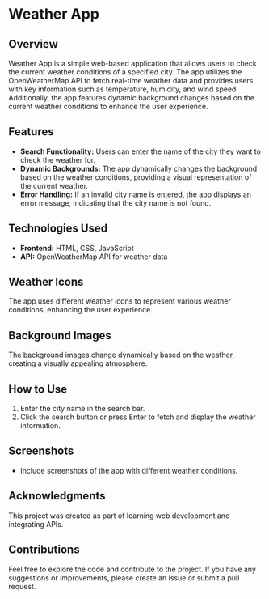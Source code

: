 # Weather App

## Overview

Weather App is a simple web-based application that allows users to check the current weather conditions of a specified city. The app utilizes the OpenWeatherMap API to fetch real-time weather data and provides users with key information such as temperature, humidity, and wind speed. Additionally, the app features dynamic background changes based on the current weather conditions to enhance the user experience.

## Features

- **Search Functionality:** Users can enter the name of the city they want to check the weather for.
- **Dynamic Backgrounds:** The app dynamically changes the background based on the weather conditions, providing a visual representation of the current weather.
- **Error Handling:** If an invalid city name is entered, the app displays an error message, indicating that the city name is not found.

## Technologies Used

- **Frontend:** HTML, CSS, JavaScript
- **API:** OpenWeatherMap API for weather data

## Weather Icons

The app uses different weather icons to represent various weather conditions, enhancing the user experience.

## Background Images

The background images change dynamically based on the weather, creating a visually appealing atmosphere.

## How to Use

1. Enter the city name in the search bar.
2. Click the search button or press Enter to fetch and display the weather information.

## Screenshots

- Include screenshots of the app with different weather conditions.

## Acknowledgments

This project was created as part of learning web development and integrating APIs.

## Contributions

Feel free to explore the code and contribute to the project. If you have any suggestions or improvements, please create an issue or submit a pull request.
